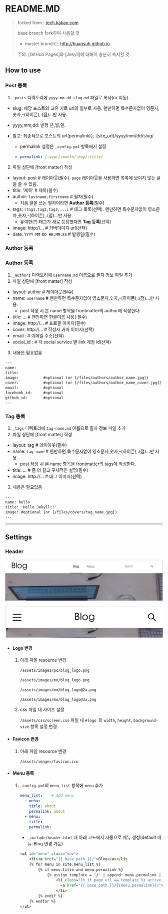 # README.MD

> forked from : [tech.kakao.com](https://github.com/kakao/kakao.github.io)
>
> base branch fork하여 사용할 것
>
> * master branch는 <http://huansuh.github.io> 
>
> 주의: [GitHub Pages]와 [Jekyll]에 대해서 충분히 숙지할 것.





## How to use

### Post 등록

1. `_posts` 디렉토리에 `yyyy-mm-dd-slug.md` 파일로 복사(or 이동).
 - slug: 해당 포스트의 고유 키로 url의 일부로 사용. 왠만하면 특수문자없이 영문자,숫자,-(하이픈),.(점)...만 사용.

 - yyyy,mm,dd: 발행 년,월,일.

 - 참고: 최종적으로 포스트의 url(permalink)는 {site_url}/yyyy/mm/dd/slug/

   * permalink 설정은 `_config.yml` 항목에서 설정

   * ```yaml
     permalink: /:year/:month/:day/:title/
     ```
2. 파일 상단에 [front matter] 작성
 - layout: post # 레이아웃(필수). `page` 레이아웃을 사용하면 목록에 보이지 않는 글을 쓸 수 있음.
 - title: '제목' # 제목(필수)
 - author: `lastname.firstname` # 필자(필수).
   * 처음 글을 쓰는 필자이라면 **Author 등록**(필수)
 - tags: `[tag1,tag2,tag3,...]` # 태그 목록(선택). 왠만하면 특수문자없이 영소문자,숫자,-(하이픈),.(점)...만 사용.
    - 유력한(?) 태그가 새로 등장했다면 **Tag 등록**(선택)
 - image: http://... # 커버이미지 url(선택)
 - date: `YYYY-MM-DD HH:MM:SS` # 발행일(필수)

### Author 등록

### Author 등록

1. `_authors` 디렉토리에 `username.md` 이름으로 필자 정보 파일 추가
2. 파일 상단에 [front matter] 작성
 - layout: author # 레이아웃(필수)
 - name: `username` # 왠만하면 특수문자없이 영소문자,숫자,-(하이픈),.(점)...만 사용.
    - post 작성 시 본 name 항목을 frontmatter의 author에 작성한다.
 - title: ... # 왠만하면 한글이름 사용( 필수)
 - image: http://... # 프로필 이미지(필수)
 - cover: http://... # 작성자 커버 이미지(선택)
 - email : # 이메일 주소(선택)
 - social_id : # 각 social service 별 link 계정 id(선택)
3. 내용은 필요없음

```
---
name: 
title: 		     
image: 		     #optional (or [/files/authors/author_name.jpg])
cover: 		     #optional (or [/files/authors/author_name_cover.jpg])
email: 		     #optional
facebook_id:	 #optional
github_id:     	 #optional
---
```



### Tag 등록

1. `_tags` 디렉토리에 `tag-name.md` 이름으로 필자 정보 파일 추가
2. 파일 상단에 [front matter] 작성

* layout: tag # 레이아웃(필수)
* name: `tag-name` # 왠만하면 특수문자없이 영소문자,숫자,-(하이픈),.(점)...만 사용.
  * post 작성 시 본 name 항목을 frontmatter의 tags에 작성한다.
* title: ... # 좀 더 길고 구체적인 설명(필수)
* image: http://... # 태그 이미지(선택)

3. 내용은 필요없음

```
---
name: hello
title: 'Hello Jekyll!!'
image: #optional (or [/files/covers/tag_name.jpg])
---
```







---





## Settings

### Header

![readme_header_mo](/files/readme/readme_header.png)

![readme_header_mo](/files/readme/readme_header_mo.png)



* #### Logo 변경

  1. 아래 파일 resource 변경

     `/assets/images/pc/blog_logo.png`

     `/assets/images/mo/blog_logo.png`

     `/assets/images/mo/blog_logo@2x.png`

     `/assets/images/mo/blog_logo@3x.png`

  2. css 파일 내 사이즈 설정

     `/assets/css/screen.css` 파일 내 `#logo `의 `width`, `height`, `background-size` 항목 설정 변경

     

* #### Favicon 변경

  1. 아래 파일 resource 변경

     `/assets/images/favicon.ico`

     

* #### Menu 등록

  1. `_config.yml`의 `menu_list` 항목에 `menu` 추가

     ```yaml
     menu_list:    # Add menu
       - menu:
         title: About
         permalink: about
       - menu:
         title: 
         permalink: 
     ```

     * `_include/header.html` 내 아래 코드에서 자동으로 메뉴 생성(default 메뉴-Blog 변경 가능)

     ```html
     <ul id="menu" class="nav">
         <li><a href="{{ base_path }}/">Blog</a></li>
         {% for menu in site.menu_list %}
             {% if menu.title and menu.permalink %}
                 {% assign template = '/' | append: menu.permalink | append: '/' %}
                     <li class="{% if page.url == template %} active {% endif %}">
                       <a href="{{ base_path }}/{{menu.permalink}}/">{{menu.title}}</a>
                     </li>
             {% endif %}
         {% endfor %}
     </ul>
     ```

